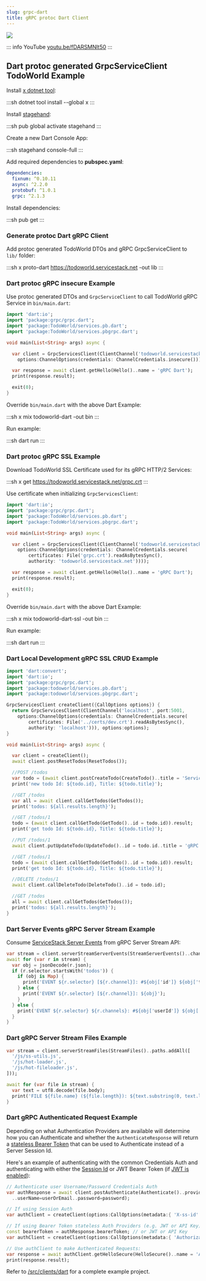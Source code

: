 ```yaml
---
slug: grpc-dart
title: gRPC protoc Dart Client
---
```


[![](https://raw.githubusercontent.com/ServiceStack/docs/master/docs/images/grpc/dart.png)](https://youtu.be/fDARSMNlt50)

::: info YouTube
[youtu.be/fDARSMNlt50](https://youtu.be/fDARSMNlt50)
:::

## Dart protoc generated GrpcServiceClient TodoWorld Example

Install [x dotnet tool](https://docs.servicestack.net/dotnet-tool):
    
:::sh
dotnet tool install --global x 
:::
    
Install [stagehand](https://pub.dev/packages/stagehand):

:::sh
pub global activate stagehand
:::

Create a new Dart Console App:

:::sh
stagehand console-full
:::

Add required dependencies to **pubspec.yaml**:

```yaml
dependencies:
  fixnum: ^0.10.11
  async: ^2.2.0
  protobuf: ^1.0.1
  grpc: ^2.1.3
```

Install dependencies:

:::sh
pub get
:::
    
### Generate protoc Dart gRPC Client

Add protoc generated TodoWorld DTOs and gRPC GrpcServiceClient to `lib/` folder:

:::sh
x proto-dart https://todoworld.servicestack.net -out lib
:::

### Dart protoc gRPC insecure Example

Use protoc generated DTOs and `GrpcServiceClient` to call TodoWorld gRPC Service in `bin/main.dart`:

```dart
import 'dart:io';
import 'package:grpc/grpc.dart';
import 'package:TodoWorld/services.pb.dart';
import 'package:TodoWorld/services.pbgrpc.dart';

void main(List<String> args) async {

  var client = GrpcServicesClient(ClientChannel('todoworld.servicestack.net', port:5054,
    options:ChannelOptions(credentials: ChannelCredentials.insecure())));

  var response = await client.getHello(Hello()..name = 'gRPC Dart');
  print(response.result);

  exit(0);
}
```

Override `bin/main.dart` with the above Dart Example: 

:::sh
x mix todoworld-dart -out bin
:::

Run example:

:::sh
dart run
:::

### Dart protoc gRPC SSL Example

Download TodoWorld SSL Certificate used for its gRPC HTTP/2 Services:

:::sh
x get https://todoworld.servicestack.net/grpc.crt
:::

Use certificate when initializing `GrpcServicesClient`:

```dart
import 'dart:io';
import 'package:grpc/grpc.dart';
import 'package:TodoWorld/services.pb.dart';
import 'package:TodoWorld/services.pbgrpc.dart';

void main(List<String> args) async {

  var client = GrpcServicesClient(ClientChannel('todoworld.servicestack.net', port:50051,
    options:ChannelOptions(credentials: ChannelCredentials.secure(
        certificates: File('grpc.crt').readAsBytesSync(),
        authority: 'todoworld.servicestack.net'))));

  var response = await client.getHello(Hello()..name = 'gRPC Dart');
  print(response.result);

  exit(0);
}
```

Override `bin/main.dart` with the above Dart Example: 

:::sh
x mix todoworld-dart-ssl -out bin
:::

Run example:

:::sh
dart run
:::

### Dart Local Development gRPC SSL CRUD Example

```dart
import 'dart:convert';
import 'dart:io';
import 'package:grpc/grpc.dart';
import 'package:todoworld/services.pb.dart';
import 'package:todoworld/services.pbgrpc.dart';

GrpcServicesClient createClient({CallOptions options}) {
  return GrpcServicesClient(ClientChannel('localhost', port:5001,
    options:ChannelOptions(credentials: ChannelCredentials.secure(
        certificates: File('../certs/dev.crt').readAsBytesSync(),
        authority: 'localhost'))), options:options);
}

void main(List<String> args) async {

  var client = createClient();
  await client.postResetTodos(ResetTodos());

  //POST /todos
  var todo = (await client.postCreateTodo(CreateTodo()..title = 'ServiceStack')).result;
  print('new todo Id: ${todo.id}, Title: ${todo.title}');

  //GET /todos
  var all = await client.callGetTodos(GetTodos());
  print('todos: ${all.results.length}');

  //GET /todos/1
  todo = (await client.callGetTodo(GetTodo()..id = todo.id)).result;
  print('get todo Id: ${todo.id}, Title: ${todo.title}');

  //PUT /todos/1
  await client.putUpdateTodo(UpdateTodo()..id = todo.id..title = 'gRPC');

  //GET /todos/1
  todo = (await client.callGetTodo(GetTodo()..id = todo.id)).result;
  print('get todo Id: ${todo.id}, Title: ${todo.title}');

  //DELETE /todos/1
  await client.callDeleteTodo(DeleteTodo()..id = todo.id);

  //GET /todos
  all = await client.callGetTodos(GetTodos());
  print('todos: ${all.results.length}');  
}
```

### Dart Server Events gRPC Server Stream Example

Consume [ServiceStack Server Events](https://docs.servicestack.net/server-events) from gRPC Server Stream API:

```dart
var stream = client.serverStreamServerEvents(StreamServerEvents()..channels.add('todos'));
await for (var r in stream) {
  var obj = jsonDecode(r.json);
  if (r.selector.startsWith('todos')) {
    if (obj is Map) {
      print('EVENT ${r.selector} [${r.channel}]: #${obj['id']} ${obj['title']}');
    } else {
      print('EVENT ${r.selector} [${r.channel}]: ${obj}');
    }
  } else {
    print('EVENT ${r.selector} ${r.channels}: #${obj['userId']} ${obj['displayName']}');
  }
}
```

### Dart gRPC Server Stream Files Example

```dart
var stream = client.serverStreamFiles(StreamFiles()..paths.addAll([
  '/js/ss-utils.js',
  '/js/hot-loader.js',
  '/js/hot-fileloader.js',
]));

await for (var file in stream) {
  var text = utf8.decode(file.body);
  print('FILE ${file.name} (${file.length}): ${text.substring(0, text.length < 50 ? text.length : 50)} ...');
}
```

### Dart gRPC Authenticated Request Example

Depending on what Authentication Providers are available will determine how you can Authenticate and whether the
`AuthenticateResponse` will return a [stateless Bearer Token](/authentication-and-authorization#authentication-per-request-auth-providers)
that can be used to Authenticate instead of a Server Session Id. 

Here's an example of authenticating with the common Credentials Auth and authenticating with either the 
[Session Id](/sessions) or JWT Bearer Token (if [JWT is enabled](/jwt-authprovider)):

```dart
// Authenticate user Username/Password Credentials Auth
var authResponse = await client.postAuthenticate(Authenticate()..provider='credentials'
  ..userName=userOrEmail..password=password);

// If using Session Auth
var authClient = createClient(options:CallOptions(metadata:{ 'X-ss-id': authResponse.sessionId }));

// If using Bearer Token stateless Auth Providers (e.g. JWT or API Key):
const bearerToken = authResponse.bearerToken; // or JWT or API Key
var authClient = createClient(options:CallOptions(metadata:{ 'Authorization': 'Bearer ${bearerToken}' }));

// Use authClient to make Authenticated Requests:
var response = await authClient.getHelloSecure(HelloSecure()..name = 'Authenticated gRPC Dart!');
print(response.result);
```

Refer to [/src/clients/dart](https://github.com/NetCoreApps/todo-world/tree/master/src/clients/dart)
for a complete example project.
